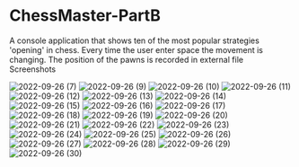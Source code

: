 # ChessMaster-PartB
A console application that shows ten of the most popular strategies 'opening' in chess. Every time the user enter space the movement is changing. The position of the pawns is recorded in external file
<br>
Screenshots
<br>

![2022-09-26 (7)](https://user-images.githubusercontent.com/81016499/192397128-f3186082-4a9b-4e35-a6ac-1fad9c0b2613.png)
![2022-09-26 (9)](https://user-images.githubusercontent.com/81016499/192397130-d1ec9900-8ba3-4064-aae4-748895009a0b.png)
![2022-09-26 (10)](https://user-images.githubusercontent.com/81016499/192397133-060b0bb3-cf19-43fa-a81a-4f38cd17831a.png)
![2022-09-26 (11)](https://user-images.githubusercontent.com/81016499/192397134-c4d45ecf-8c0d-4399-91c1-a6d6a459f7a2.png)
![2022-09-26 (12)](https://user-images.githubusercontent.com/81016499/192397135-d29b9da9-f5f0-4a8d-8144-c154fba99871.png)
![2022-09-26 (13)](https://user-images.githubusercontent.com/81016499/192397136-a696d11b-6e36-42b3-a332-7b8ef996e67d.png)
![2022-09-26 (14)](https://user-images.githubusercontent.com/81016499/192397137-fb803090-bff5-454a-acb5-50a060d3769e.png)
![2022-09-26 (15)](https://user-images.githubusercontent.com/81016499/192397139-a87b82e4-e3f9-4f6f-8727-41e5e4f13434.png)
![2022-09-26 (16)](https://user-images.githubusercontent.com/81016499/192397143-aec3c834-9119-4894-9994-50407695b021.png)
![2022-09-26 (17)](https://user-images.githubusercontent.com/81016499/192397144-40c675d0-515d-464e-a558-52c82453d50c.png)
![2022-09-26 (18)](https://user-images.githubusercontent.com/81016499/192397145-964ed351-3653-44ff-bfa1-f4d22d6d3613.png)
![2022-09-26 (19)](https://user-images.githubusercontent.com/81016499/192397147-b96f4dea-c4ee-475b-8ec4-544e1d86e454.png)
![2022-09-26 (20)](https://user-images.githubusercontent.com/81016499/192397151-112405b2-8a7a-4b01-a03d-ac6d1514f1f5.png)
![2022-09-26 (21)](https://user-images.githubusercontent.com/81016499/192397154-a3a58b98-c79a-4aa3-828c-957d4eb8784b.png)
![2022-09-26 (22)](https://user-images.githubusercontent.com/81016499/192397155-d8e9f559-03db-476f-80b6-8a0519acb69c.png)
![2022-09-26 (23)](https://user-images.githubusercontent.com/81016499/192397157-260b1766-50ff-4207-b101-43bb61ede3b4.png)
![2022-09-26 (24)](https://user-images.githubusercontent.com/81016499/192397160-1dd2d0ea-8413-4448-8bc2-da87397dec3a.png)
![2022-09-26 (25)](https://user-images.githubusercontent.com/81016499/192397161-f036e26d-b038-4052-b39c-80200cbad34e.png)
![2022-09-26 (26)](https://user-images.githubusercontent.com/81016499/192397162-52f73a49-0332-40f2-962c-cf01c3b1f57f.png)
![2022-09-26 (27)](https://user-images.githubusercontent.com/81016499/192397164-fac00f4d-b1f7-4dce-9844-3ccf9532ca02.png)
![2022-09-26 (28)](https://user-images.githubusercontent.com/81016499/192397167-a7788998-cd61-49b3-8f55-05a789559627.png)
![2022-09-26 (29)](https://user-images.githubusercontent.com/81016499/192397168-7625b01a-b7bb-44d9-bf13-9cb5ab3f1a85.png)
![2022-09-26 (30)](https://user-images.githubusercontent.com/81016499/192397171-6ed5b74c-47d5-4349-b70d-feb75424db7b.png)

